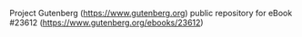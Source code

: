 Project Gutenberg (https://www.gutenberg.org) public repository for eBook #23612 (https://www.gutenberg.org/ebooks/23612)
